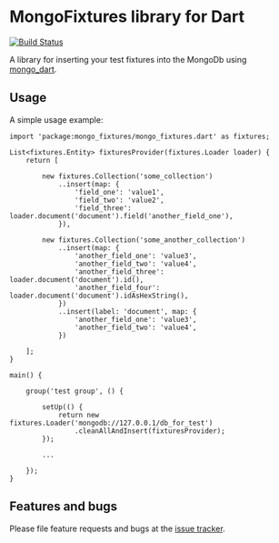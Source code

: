 # MongoFixtures library for Dart

[![Build Status](https://drone.io/github.com/vshushkov/mongo_fixtures/status.png)](https://drone.io/github.com/vshushkov/mongo_fixtures/latest)

A library for inserting your test fixtures into the MongoDb using [mongo_dart](https://pub.dartlang.org/packages/mongo_dart).

## Usage

A simple usage example:

    import 'package:mongo_fixtures/mongo_fixtures.dart' as fixtures;

    List<fixtures.Entity> fixturesProvider(fixtures.Loader loader) {
        return [

            new fixtures.Collection('some_collection')
                ..insert(map: {
                    'field_one': 'value1',
                    'field_two': 'value2',
                    'field_three': loader.document('document').field('another_field_one'),
                }),

            new fixtures.Collection('some_another_collection')
                ..insert(map: {
                    'another_field_one': 'value3',
                    'another_field_two': 'value4',
                    'another_field_three': loader.document('document').id(),
                    'another_field_four': loader.document('document').idAsHexString(),
                })
                ..insert(label: 'document', map: {
                    'another_field_one': 'value3',
                    'another_field_two': 'value4',
                })

        ];
    }

    main() {

        group('test group', () {

            setUp(() {
                return new fixtures.Loader('mongodb://127.0.0.1/db_for_test')
                    .cleanAllAndInsert(fixturesProvider);
            });

            ...

        });
    }

## Features and bugs

Please file feature requests and bugs at the [issue tracker](https://github.com/vshushkov/mongo_fixtures/issues).
